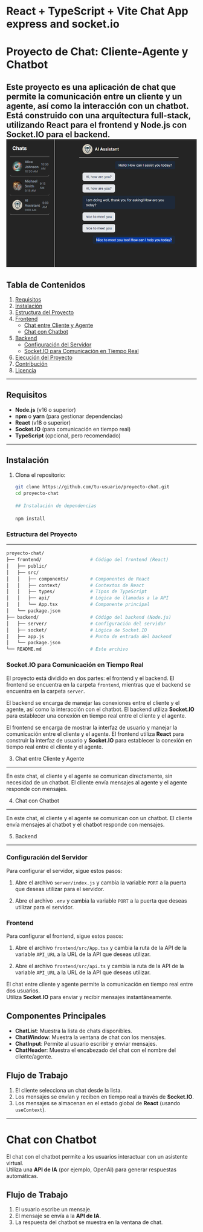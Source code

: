# React + TypeScript + Vite Chat App express and socket.io

# Proyecto de Chat: Cliente-Agente y Chatbot

Este proyecto es una aplicación de chat que permite la comunicación entre un cliente y un agente, así como la interacción con un chatbot. Está construido con una arquitectura full-stack, utilizando **React** para el frontend y **Node.js** con **Socket.IO** para el backend.
![alt text](image.png)
---

## Tabla de Contenidos
1. [Requisitos](#requisitos)
2. [Instalación](#instalación)
3. [Estructura del Proyecto](#estructura-del-proyecto)
4. [Frontend](#frontend)
   - [Chat entre Cliente y Agente](#chat-entre-cliente-y-agente)
   - [Chat con Chatbot](#chat-con-chatbot)
5. [Backend](#backend)
   - [Configuración del Servidor](#configuración-del-servidor)
   - [Socket.IO para Comunicación en Tiempo Real](#socketio-para-comunicación-en-tiempo-real)
6. [Ejecución del Proyecto](#ejecución-del-proyecto)
7. [Contribución](#contribución)
8. [Licencia](#licencia)

---

## Requisitos

- **Node.js** (v16 o superior)
- **npm** o **yarn** (para gestionar dependencias)
- **React** (v18 o superior)
- **Socket.IO** (para comunicación en tiempo real)
- **TypeScript** (opcional, pero recomendado)

---

## Instalación

1. Clona el repositorio:
   ```bash
   git clone https://github.com/tu-usuario/proyecto-chat.git
   cd proyecto-chat

   ## Instalación de dependencias

   npm install
   ```  
### Estructura del Proyecto
---
```bash
proyecto-chat/
├── frontend/                  # Código del frontend (React)
│   ├── public/
│   ├── src/
│   │   ├── components/        # Componentes de React
│   │   ├── context/           # Contextos de React
│   │   ├── types/             # Tipos de TypeScript
│   │   ├── api/               # Lógica de llamadas a la API
│   │   └── App.tsx            # Componente principal
│   └── package.json
├── backend/                   # Código del backend (Node.js)
│   ├── server/                # Configuración del servidor
│   ├── socket/                # Lógica de Socket.IO
│   ├── app.js                 # Punto de entrada del backend
│   └── package.json
└── README.md                  # Este archivo
```
### Socket.IO para Comunicación en Tiempo Real
El proyecto está dividido en dos partes: el frontend y el backend. El frontend se encuentra en la carpeta `frontend`, mientras que el backend se encuentra en la carpeta `server`.

El backend se encarga de manejar las conexiones entre el cliente y el agente, así como la interacción con el chatbot. El backend utiliza **Socket.IO** para establecer una conexión en tiempo real entre el cliente y el agente.

El frontend se encarga de mostrar la interfaz de usuario y manejar la comunicación entre el cliente y el agente. El frontend utiliza **React** para construir la interfaz de usuario y **Socket.IO** para establecer la conexión en tiempo real entre el cliente y el agente.

3. Chat entre Cliente y Agente
---

En este chat, el cliente y el agente se comunican directamente, sin necesidad de un chatbot. El cliente envía mensajes al agente y el agente responde con mensajes.

4. Chat con Chatbot
---

En este chat, el cliente y el agente se comunican con un chatbot. El cliente envía mensajes al chatbot y el chatbot responde con mensajes.

5. Backend
---

### Configuración del Servidor

Para configurar el servidor, sigue estos pasos:

1. Abre el archivo `server/index.js` y cambia la variable `PORT` a la puerta que deseas utilizar para el servidor.

2. Abre el archivo `.env` y cambia la variable `PORT` a la puerta que deseas utilizar para el servidor.


### Frontend

Para configurar el frontend, sigue estos pasos:

1. Abre el archivo `frontend/src/App.tsx` y cambia la ruta de la API de la variable `API_URL` a la URL de la API que deseas utilizar.

2. Abre el archivo `frontend/src/api.ts` y cambia la ruta de la API de la variable `API_URL` a la URL de la API que deseas utilizar.


El chat entre cliente y agente permite la comunicación en tiempo real entre dos usuarios.  
Utiliza **Socket.IO** para enviar y recibir mensajes instantáneamente.

## Componentes Principales

- **ChatList**: Muestra la lista de chats disponibles.  
- **ChatWindow**: Muestra la ventana de chat con los mensajes.  
- **ChatInput**: Permite al usuario escribir y enviar mensajes.  
- **ChatHeader**: Muestra el encabezado del chat con el nombre del cliente/agente.  

## Flujo de Trabajo

1. El cliente selecciona un chat desde la lista.  
2. Los mensajes se envían y reciben en tiempo real a través de **Socket.IO**.  
3. Los mensajes se almacenan en el estado global de **React** (usando `useContext`).  

---

# Chat con Chatbot

El chat con el chatbot permite a los usuarios interactuar con un asistente virtual.  
Utiliza una **API de IA** (por ejemplo, OpenAI) para generar respuestas automáticas.

## Flujo de Trabajo

1. El usuario escribe un mensaje.  
2. El mensaje se envía a la **API de IA**.  
3. La respuesta del chatbot se muestra en la ventana de chat.  
